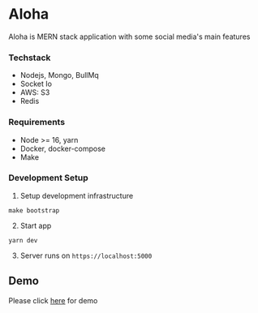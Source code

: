 <h1>Aloha</h1>
<p>Aloha is MERN stack application with some social media's main features</p>

### Techstack
- Nodejs, Mongo, BullMq
- Socket Io
- AWS: S3
- Redis

### Requirements
- Node >= 16, yarn
- Docker, docker-compose
- Make

### Development Setup
1. Setup development infrastructure
```
make bootstrap
```
2. Start app
```
yarn dev
```
3. Server runs on `https://localhost:5000`
## Demo
Please click [here](https://aloha-web-git-master-tangkhanhchuong.vercel.app/) for demo